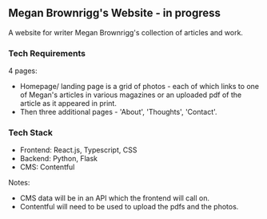 ## Megan Brownrigg's Website - in progress 

A website for writer Megan Brownrigg's collection of articles and work. 

### Tech Requirements

4 pages:
- Homepage/ landing page is a grid of photos - each of which links to one of Megan's articles in various magazines or an uploaded pdf of the article as it appeared in print. 
- Then three additional pages - 'About', 'Thoughts', 'Contact'.


### Tech Stack

- Frontend: React.js, Typescript, CSS 
- Backend: Python, Flask 
- CMS: Contentful 

Notes:
- CMS data will be in an API which the frontend will call on.
- Contentful will need to be used to upload the pdfs and the photos. 